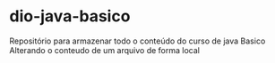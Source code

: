 # dio-java-basico
Repositório para armazenar todo o conteúdo do curso de java Basico
Alterando o conteudo de um arquivo de forma local
